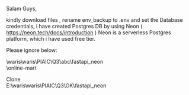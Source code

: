 Salam Guys,

kindly download files , rename env_backup to .env and set the Database credentials, i have created Postgres DB by using Neon ( https://neon.tech/docs/introduction ) Neon is a serverless Postgres platform, which i have used free tier.

Please ignore below:</br>

\waris\waris\PIAIC\Q3\abc\fastapi_neon</br>
\online-mart</br>

Clone</br>
E:\waris\waris\PIAIC\Q3\OK\fastapi_neon
